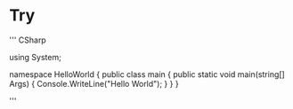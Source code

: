 # Try
''' CSharp

using System;

namespace HelloWorld
{
  public class main
  {
    public static void main(string[] Args)
    {
      Console.WriteLine("Hello World");
    }
  }
}

'''
